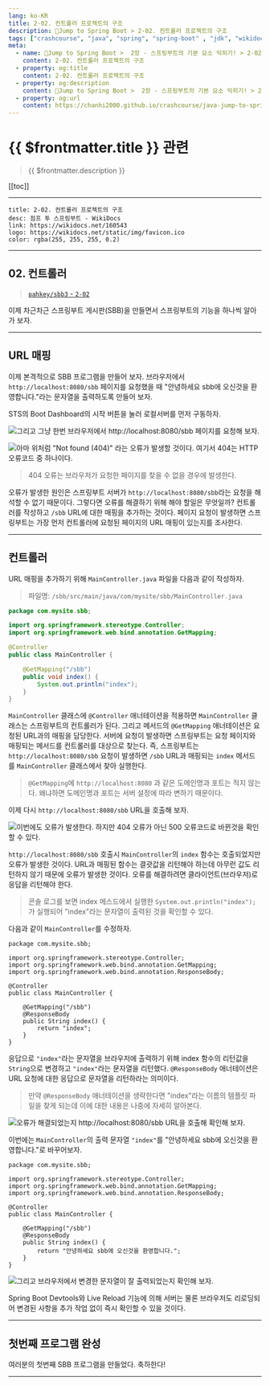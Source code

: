 ```yaml
---
lang: ko-KR
title: 2-02. 컨트롤러 프로젝트의 구조
description: 🍃Jump to Spring Boot > 2-02. 컨트롤러 프로젝트의 구조
tags: ["crashcourse", "java", "spring", "spring-boot" , "jdk", "wikidocs"]
meta:
  - name: 🍃Jump to Spring Boot >  2장 - 스프링부트의 기본 요소 익히기! > 2-02. 컨트롤러 프로젝트의 구조
    content: 2-02. 컨트롤러 프로젝트의 구조
  - property: og:title
    content: 2-02. 컨트롤러 프로젝트의 구조
  - property: og:description
    content: 🍃Jump to Spring Boot >  2장 - 스프링부트의 기본 요소 익히기! > 2-02. 컨트롤러 프로젝트의 구조
  - property: og:url
    content: https://chanhi2000.github.io/crashcourse/java-jump-to-spring-boot/02B.html
---
```


# {{ $frontmatter.title }} 관련

> {{ $frontmatter.description }}

[[toc]]

---

```card
title: 2-02. 컨트롤러 프로젝트의 구조
desc: 점프 투 스프링부트 - WikiDocs
link: https://wikidocs.net/160543
logo: https://wikidocs.net/static/img/favicon.ico
color: rgba(255, 255, 255, 0.2)
```

---


## 02. 컨트롤러

> [<FontIcon icon="iconfont icon-github"/> `pahkey/sbb3` - <FontIcon icon="iconfont icon-folder"/> `2-02`](https://github.com/pahkey/sbb3/tree/2-02)

<YouTube id="wI9y5uQKj0g"/>

이제 차근차근 스프링부트 게시판(SBB)을 만들면서 스프링부트의 기능을 하나씩 알아가 보자.

---

## URL 매핑

이제 본격적으로 SBB 프로그램을 만들어 보자. 브라우저에서 `http://localhost:8080/sbb` 페이지를 요청했을 때 "안녕하세요 sbb에 오신것을 환영합니다."라는 문자열을 출력하도록 만들어 보자.

STS의 Boot Dashboard의 시작 버튼을 눌러 로컬서버를 먼저 구동하자.

![그리고 그냥 한번 브라우저에서 `http://localhost:8080/sbb` 페이지를 요청해 보자.](https://wikidocs.net/images/page/160543/C_2-02_1.png)

![아마 위처럼 "Not found (404)" 라는 오류가 발생할 것이다. 여기서 404는 HTTP 오류코드 중 하나이다.](https://wikidocs.net/images/page/160543/O_2-02_2.png)


> 404 오류는 브라우저가 요청한 페이지를 찾을 수 없을 경우에 발생한다.

오류가 발생한 원인은 스프링부트 서버가 `http://localhost:8080/sbb`라는 요청을 해석할 수 없기 때문이다. 그렇다면 오류를 해결하기 위해 해야 할일은 무엇일까? 컨트롤러를 작성하고 `/sbb` URL에 대한 매핑을 추가하는 것이다. 페이지 요청이 발생하면 스프링부트는 가장 먼저 컨트롤러에 요청된 페이지의 URL 매핑이 있는지를 조사한다.

---

## 컨트롤러

URL 매핑을 추가하기 위해 <FontIcon icon="iconfont icon-java"/> `MainController.java` 파일을 다음과 같이 작성하자.

> 파일명: <FontIcon icon="iconfont icon-folder"/>`/sbb/src/main/java/com/mysite/sbb/`<FontIcon icon="iconfont icon-java"/>`MainController.java`

```java
package com.mysite.sbb;

import org.springframework.stereotype.Controller;
import org.springframework.web.bind.annotation.GetMapping;

@Controller
public class MainController {

    @GetMapping("/sbb")
    public void index() {
        System.out.println("index");
    }
}
```

`MainController` 클래스에 `@Controller` 애너테이션을 적용하면 `MainController` 클래스는 스프링부트의 컨트롤러가 된다. 그리고 메서드의 `@GetMapping` 애너테이션은 요청된 URL과의 매핑을 담당한다. 서버에 요청이 발생하면 스프링부트는 요청 페이지와 매핑되는 메서드를 컨트롤러를 대상으로 찾는다. 즉, 스프링부트는 `http://localhost:8080/sbb` 요청이 발생하면 `/sbb` URL과 매핑되는 `index` 메서드를 `MainController` 클래스에서 찾아 실행한다.

> `@GetMapping`에 `http://localhost:8080` 과 같은 도메인명과 포트는 적지 않는다. 왜냐하면 도메인명과 포트는 서버 설정에 따라 변하기 때문이다.

이제 다시 `http://localhost:8080/sbb` URL을 호출해 보자.

![이번에도 오류가 발생한다. 하지만 404 오류가 아닌 500 오류코드로 바뀐것을 확인할 수 있다.](https://wikidocs.net/images/page/160543/C_2-02_3.png)

`http://localhost:8080/sbb` 호출시 `MainController`의 `index` 함수는 호출되었지만 오류가 발생한 것이다. URL과 매핑된 함수는 결괏값을 리턴해야 하는데 아무런 값도 리턴하지 않기 때문에 오류가 발생한 것이다. 오류를 해결하려면 클라이언트(브라우저)로 응답을 리턴해야 한다.

> 콘솔 로그를 보면 index 메스드에서 실행한 `System.out.println("index");`가 실행되어 "index"라는 문자열이 출력된 것을 확인할 수 있다.

다음과 같이 `MainController`를 수정하자.

```java{5,11,12,13}
package com.mysite.sbb;

import org.springframework.stereotype.Controller;
import org.springframework.web.bind.annotation.GetMapping;
import org.springframework.web.bind.annotation.ResponseBody;

@Controller
public class MainController {

    @GetMapping("/sbb")
    @ResponseBody
    public String index() {
        return "index";
    }
}
```

응답으로 `"index"`라는 문자열을 브라우저에 출력하기 위해 index 함수의 리턴값을 `String`으로 변경하고 `"index"`라는 문자열을 리턴했다. `@ResponseBody` 애너테이션은 URL 요청에 대한 응답으로 문자열을 리턴하라는 의미이다.

> 만약 `@ResponseBody` 애너테이션을 생략한다면 "index"라는 이름의 템플릿 파일을 찾게 되는데 이에 대한 내용은 나중에 자세히 알아본다.

![오류가 해결되었는지 `http://localhost:8080/sbb` URL을 호출해 확인해 보자.](https://wikidocs.net/images/page/160543/O_2-02_4.png)

이번에는 `MainController`의 출력 문자열 `"index"`를 "안녕하세요 sbb에 오신것을 환영합니다."로 바꾸어보자.

```java{13}
package com.mysite.sbb;

import org.springframework.stereotype.Controller;
import org.springframework.web.bind.annotation.GetMapping;
import org.springframework.web.bind.annotation.ResponseBody;

@Controller
public class MainController {

    @GetMapping("/sbb")
    @ResponseBody
    public String index() {
        return "안녕하세요 sbb에 오신것을 환영합니다.";
    }
}
```

![그리고 브라우저에서 변경한 문자열이 잘 출력되었는지 확인해 보자.](https://wikidocs.net/images/page/160543/C_2-02_5.png)

Spring Boot Devtools와 Live Reload 기능에 의해 서버는 물론 브라우저도 리로딩되어 변경된 사항을 추가 작업 없이 즉시 확인할 수 있을 것이다.

---

## 첫번째 프로그램 완성

여러분의 첫번째 SBB 프로그램을 만들었다. 축하한다!

---

<TagLinks />